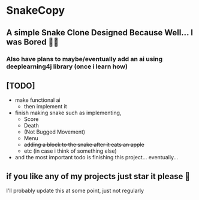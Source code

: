 # SnakeCopy

## A simple Snake Clone Designed Because Well... I was Bored 🤷‍♂️

### Also have plans to maybe/eventually add an ai using deeplearning4j library (once i learn how)

## [TODO]

* make functional ai
  * then implement it
* finish making snake such as implementing,
  * Score
  * Death
  * (Not Bugged Movement)
  * Menu
  * ~~adding a block to the snake after it eats an apple~~
  * etc (in case i think of something else)
* and the most important todo is finishing this project... eventually...

## if you like any of my projects just star it please 🥺

I'll probably update this at some point, just not regularly
